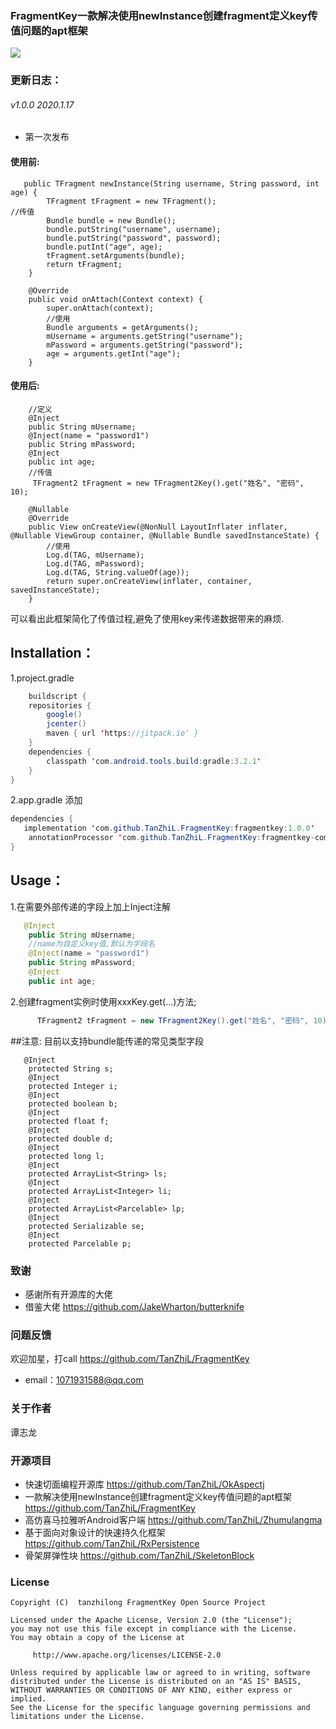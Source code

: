 ﻿### FragmentKey一款解决使用newInstance创建fragment定义key传值问题的apt框架

[![](https://jitpack.io/v/TanZhiL/FragmentKey.svg)](https://jitpack.io/#TanZhiL/FragmentKey)
### 更新日志：
###### v1.0.0 2020.1.17
* 第一次发布
#### 使用前:
```
   public TFragment newInstance(String username, String password, int age) {
        TFragment tFragment = new TFragment();
//传值
        Bundle bundle = new Bundle();
        bundle.putString("username", username);
        bundle.putString("password", password);
        bundle.putInt("age", age);
        tFragment.setArguments(bundle);
        return tFragment;
    }
	
    @Override
    public void onAttach(Context context) {
        super.onAttach(context);
		//使用
        Bundle arguments = getArguments();
        mUsername = arguments.getString("username");
        mPassword = arguments.getString("password");
        age = arguments.getInt("age");
    }
```
#### 使用后:
```  
	//定义
    @Inject
    public String mUsername;
    @Inject(name = "password1")
    public String mPassword;
    @Inject
    public int age;
	//传值
     TFragment2 tFragment = new TFragment2Key().get("姓名", "密码", 10);
	  
	@Nullable
    @Override
    public View onCreateView(@NonNull LayoutInflater inflater, @Nullable ViewGroup container, @Nullable Bundle savedInstanceState) {
		//使用
        Log.d(TAG, mUsername);
        Log.d(TAG, mPassword);
        Log.d(TAG, String.valueOf(age));
        return super.onCreateView(inflater, container, savedInstanceState);
    }
```
可以看出此框架简化了传值过程,避免了使用key来传递数据带来的麻烦.
## Installation：
1.project.gradle
```java
    buildscript {
    repositories {
        google()
        jcenter()
        maven { url 'https://jitpack.io' }
    }
    dependencies {
        classpath 'com.android.tools.build:gradle:3.2.1'
    }
}
```
2.app.gradle 添加
```java
dependencies {
   implementation 'com.github.TanZhiL.FragmentKey:fragmentkey:1.0.0'
    annotationProcessor 'com.github.TanZhiL.FragmentKey:fragmentkey-compiler:1.0.0'
}
```
## Usage：
1.在需要外部传递的字段上加上Inject注解
```java
   @Inject
    public String mUsername;
	//name为自定义key值,默认为字段名
    @Inject(name = "password1")
    public String mPassword;
    @Inject
    public int age;
```
2.创建fragment实例时使用xxxKey.get(...)方法;
```java
      TFragment2 tFragment = new TFragment2Key().get("姓名", "密码", 10);
```
##注意:
目前以支持bundle能传递的常见类型字段
```
   @Inject
    protected String s;
    @Inject
    protected Integer i;
    @Inject
    protected boolean b;
    @Inject
    protected float f;
    @Inject
    protected double d;
    @Inject
    protected long l;
    @Inject
    protected ArrayList<String> ls;
    @Inject
    protected ArrayList<Integer> li;
    @Inject
    protected ArrayList<Parcelable> lp;
    @Inject
    protected Serializable se;
    @Inject
    protected Parcelable p;
```

### 致谢
* 感谢所有开源库的大佬
* 借鉴大佬 https://github.com/JakeWharton/butterknife
### 问题反馈
欢迎加星，打call https://github.com/TanZhiL/FragmentKey
* email：1071931588@qq.com
### 关于作者
谭志龙
### 开源项目
* 快速切面编程开源库 https://github.com/TanZhiL/OkAspectj
* 一款解决使用newInstance创建fragment定义key传值问题的apt框架 https://github.com/TanZhiL/FragmentKey
* 高仿喜马拉雅听Android客户端 https://github.com/TanZhiL/Zhumulangma
* 基于面向对象设计的快速持久化框架 https://github.com/TanZhiL/RxPersistence
* 骨架屏弹性块 https://github.com/TanZhiL/SkeletonBlock
### License
```
Copyright (C)  tanzhilong FragmentKey Open Source Project

Licensed under the Apache License, Version 2.0 (the "License");
you may not use this file except in compliance with the License.
You may obtain a copy of the License at

     http://www.apache.org/licenses/LICENSE-2.0

Unless required by applicable law or agreed to in writing, software
distributed under the License is distributed on an "AS IS" BASIS,
WITHOUT WARRANTIES OR CONDITIONS OF ANY KIND, either express or implied.
See the License for the specific language governing permissions and
limitations under the License.
```
